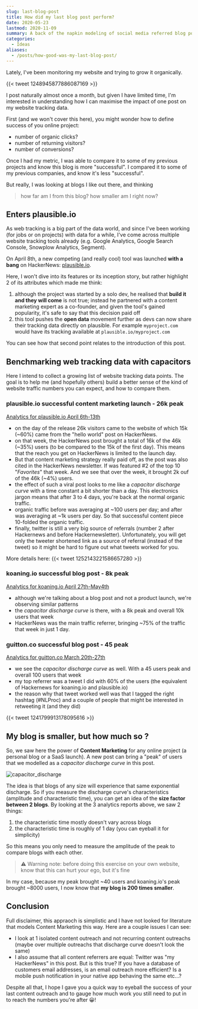 ```yaml
---
slug: last-blog-post
title: How did my last blog post perform?
date: 2020-05-23
lastmod: 2020-11-09
summary: A back of the napkin modeling of social media referred blog post views.
categories:
  - Ideas
aliases:
  - /posts/how-good-was-my-last-blog-post/
---
```



Lately, I've been monitoring my website and trying to grow it organically.

{{< tweet 1248945877886087169 >}}

I post naturally almost once a month, but given I have limited time,
I'm interested in understanding how I can maximise the impact of one post on my website tracking data.

First (and we won't cover this here), you might wonder how to define success of you online project:

- number of organic clicks?
- number of returning visitors?
- number of conversions?

Once I had my metric, I was able to compare it to some of my previous projects and know this blog is more "successful".
I compared it to some of my previous companies, and know it's less "successful".

But really, I was looking at blogs I like out there, and thinking

> how far am I from this blog? how smaller am I right now?

## Enters plausible.io

As web tracking is a big part of the data world, and since I've been working (for jobs or on projects) with data for a while,
I've come across multiple website tracking tools already (e.g. Google Analytics, Google Search Console, Snowplow Analytics, Segment).

On April 8th, a new competing (and really cool) tool was launched **with a bang** on HackerNews: [plausible.io](https://plausible.io).

Here, I won't dive into its features or its inception story, but rather highlight 2 of its attributes which made me think:

1. although the project was started by a solo dev, he realised that **build it and they will come** is not true;
  instead he partnered with a content marketing expert as a co-founder,
  and given the tool's gained popularity, it's safe to say that this decision paid off
1. this tool pushes the **open data** movement further as devs can now share their tracking data directly
  on plausible. For example `myproject.com` would have its tracking available at `plausible.io/myproject.com`

You can see how that second point relates to the introduction of this post.

## Benchmarking web tracking data with capacitors

Here I intend to collect a growing list of website tracking data points. The goal is to help me
(and hopefully others) build a better sense of the kind of website traffic numbers you can expect, and how to compare them.

### plausible.io successful content marketing launch - 26k peak

[Analytics for plausible.io April 6th-13th](https://plausible.io/plausible.io?period=custom&from=2020-04-06&to=2020-04-13)

- on the day of the release 26k visitors came to the website of which 15k (~60%)
  came from the "hello world" post on HackerNews.
- on that week, the HackerNews post brought a total of 16k of the 46k (~35%) users (to be compared to the 15k of the first day).
  This means that the reach you get on HackerNews is limited to the launch day.
- But that content marketing strategy really paid off, as the post was also cited in the HackerNews newsletter.
  If was featured #2 of the top 10 "*Favorites*" that week. And we see that over the week, it brought 2k ouf of the 46k (~4%) users.
- the effect of such a viral post looks to me like a *capacitor discharge curve* with a time constant a bit shorter
  than a day. This electronics jargon means that after 3 to 4 days, you're back at the normal organic traffic.
- organic traffic before was averaging at ~100 users per day; and after was averaging at ~1k users per day.
  So that successful content piece 10-folded the organic traffic.
- finally, twitter is still a very big source of referrals (number 2 after Hackernews and before Hackernewsletter).
  Unfortunately, you will get only the tweeter shortened link as a source of referral (instead of the tweet)
  so it might be hard to figure out what tweets worked for you.

More details here:
{{< tweet 1252143221586657280 >}}

### koaning.io successful blog post - 8k peak

[Analytics for koaning.io April 27th-May4th](https://plausible.io/koaning.io?period=custom&from=2020-04-27&to=2020-05-04)

- although we're talking about a blog post and not a product launch, we're observing similar patterns
- the *capacitor discharge curve* is there, with a 8k peak and overall 10k users that week
- HackerNews was the main traffic referrer, bringing ~75% of the traffic that week in just 1 day.

### guitton.co successful blog post - 45 peak

[Analytics for guitton.co March 20th-27th](/others/web_analytics_guittonco_20200320-20200327.pdf)

- we see the *capacitor discharge curve* as well. With a 45 users peak and overall 100 users that week
- my top referrer was a tweet I did with 60% of the users (the equivalent of Hackernews for koaning.io and plausible.io)
- the reason why that tweet worked well was that I tagged the right hashtag (#NLProc) and a couple of people
  that might be interested in retweeting it (and they did)

{{< tweet 1241799913178095616 >}}

## My blog is smaller, but how much so ?

So, we saw here the power of **Content Marketing** for any online project (a personal blog or a SaaS launch).
A new post can bring a "peak" of users that we modelled as a *capacitor discharge curve* in this post.

![capacitor_discharge](/images/capacitor_discharge.jpg "Capacitor discharge model for content marketing")

The idea is that blogs of any size will experience that same exponential discharge.
So if you measure the discharge curve's characteristics (amplitude and characteristic time), you can get an idea of the **size factor between 2 blogs**.
By looking at the 3 analytics reports above, we saw 2 things:

1. the characteristic time mostly doesn't vary across blogs
1. the characteristic time is roughly of 1 day (you can eyeball it for simplicity)

So this means you only need to measure the amplitude of the peak to compare blogs with each other.

> ⚠️ Warning note: before doing this exercise on your own website, know that this can hurt your ego, but it's fine

In my case, because my peak brought ~40 users and koaning.io's peak brought ~8000 users, I now know that **my blog is 200 times smaller**.

## Conclusion

Full disclaimer, this appraoch is simplistic and I have not looked for literature that models Content Marketing this way.
Here are a couple issues I can see:

- I look at 1 isolated content outreach and not recurring content outreachs (maybe over multiple outreachs that discharge curve doesn't look the same)
- I also assume that all content referrers are equal: Twitter was "my HackerNews" in this post. But is this true? If you have a database of customers email addresses, is an email outreach more efficient? Is a mobile push notification in your native app behaving the same etc...?

Despite all that, I hope I gave you a quick way to eyeball the success of your last content outreach and to gauge how much work you still need to put in to reach the numbers you're after 😀!
